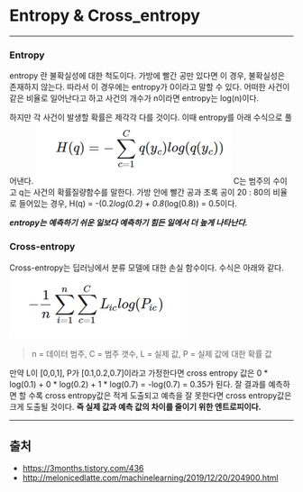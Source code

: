 # Entropy & Cross_entropy #
--------------------
### Entropy ###
entropy 란 불확실성에 대한 척도이다. 가방에 빨간 공만 있다면 이 경우, 불확실성은 존재하지 않는다. 따라서 이 경우에는 entropy가 0이라고 말할 수 있다. 어떠한 사건이 같은 비율로 일어난다고 하고 사건의 개수가 n이라면 entropy는 log(n)이다.

하지만 각 사건이 발생할 확률은 제각각 다를 것이다. 이때 entropy를 아래 수식으로 풀어낸다.
![picture](/image/2021_01_10_2.png)
C는 범주의 수이고 q는 사건의 확률질량함수를 말한다. 가방 안에 빨간 공과 초록 공이 20 : 80의 비율로 들어있는 경우, H(q) = -(0.2*log(0.2) + 0.8*(log(0.8)) = 0.5이다.

***entropy는 예측하기 쉬운 일보다 예측하기 힘든 일에서 더 높게 나타난다.***

### Cross-entropy ###
Cross-entropy는 딥러닝에서 분류 모델에 대한 손실 함수이다. 수식은 아래와 같다.
![picture](/image/2021_01_10_3.png)
> n = 데이터 범주, C = 범주 갯수, L = 실제 값, P = 실제 값에 대한 확률 값

만약 L이 [0,0,1], P가 [0.1,0.2,0.7]이라고 가정한다면 cross entropy 값은 0 * log(0.1) + 0 * log(0.2) + 1 * log(0.7) = -log(0.7) = 0.35가 된다. 잘 결과를 예측하면 할 수록 cross entropy값은 적게 도출되고 예측을 잘 못한다면 cross entropy값은 크게 도출될 것이다. **즉 실제 값과 예측 값의 차이를 줄이기 위한 엔트로피이다.**

-------------
## 출처 ##
* <https://3months.tistory.com/436>
* <http://melonicedlatte.com/machinelearning/2019/12/20/204900.html>